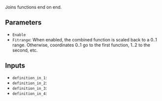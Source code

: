 Joins functions end on end.

## Parameters

* `Enable`
* `Fitrange`: When enabled, the combined function is scaled back to a 0..1 range. Otherwise, coordinates 0..1 go to the first function, 1..2 to the second, etc.

## Inputs

* `definition_in_1`: 
* `definition_in_2`: 
* `definition_in_3`: 
* `definition_in_4`: 